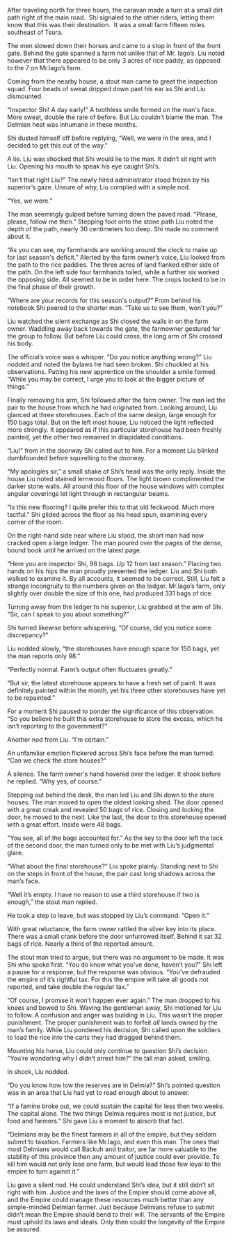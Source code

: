 After traveling north for three hours, the caravan made a turn at a small dirt path right of the main road.  Shi signaled to the other riders, letting them know that this was their destination.  It was a small farm fifteen miles southeast of Tsura.

The men slowed down their horses and came to a stop in front of the front gate. Behind the gate spanned a farm not unlike that of Mr. Iago’s. Liu noted however that there appeared to be only 3 acres of rice paddy, as opposed to the 7 on Mr.Iago’s farm. 

Coming from the nearby house, a stout man came to greet the inspection squad. Four beads of sweat dripped down past his ear as Shi and Liu dismounted. 

“Inspector Shi! A day early!” A toothless smile formed on the man's face. More sweat, double the rate of before. But Liu couldn’t blame the man. The Delmian heat was inhumane in these months.  

Shi dusted himself off before replying, “Well, we were in the area, and I decided to get this out of the way.”  

A lie. Liu was shocked that Shi would lie to the man. It didn’t sit right with Liu. Opening his mouth to speak his eye caught Shi’s.

“Isn’t that right Liu?” The newly hired administrator stood frozen by his superior’s gaze. Unsure of why, Liu complied with a simple nod. 

“Yes, we were.”  

The man seemingly gulped before turning down the paved road. “Please, please, follow me then.” Stepping foot onto the stone path Liu noted the depth of the path, nearly 30 centimeters too deep. Shi made no comment about it. 

“As you can see, my farmhands are working around the clock to make up for last season's deficit.” Alerted by the farm owner’s voice, Liu looked from the path to the rice paddies. The three acres of land flanked either side of the path. On the left side four farmhands toiled, while a further six worked the opposing side. All seemed to be in order here. The crops looked to be in the final phase of their growth. 

“Where are your records for this season's output?” From behind his notebook Shi peered to the shorter man. “Take us to see them, won’t you?” 

Liu watched the silent exchange as Shi closed the walls in on the farm owner. Waddling away back towards the gate, the farmowner gestured for the group to follow. But before Liu could cross, the long arm of Shi crossed his body. 

The official’s voice was a whisper. “Do you notice anything wrong?” Liu nodded and noted the bylaws he had seen broken. Shi chuckled at his observations. Patting his new apprentice on the shoulder a smile formed. “While you may be correct, I urge you to look at the bigger picture of things.” 

Finally removing his arm, Shi followed after the farm owner. The man led the pair to the house from which he had originated from. Looking around, Liu glanced at three storehouses. Each of the same design, large enough for 150 bags total. But on the left most house, Liu noticed the light reflected more strongly. It appeared as if this particular storehouse had been freshly painted, yet the other two remained in dilapidated conditions. 

“Liu!” from in the doorway Shi called out to him. For a moment Liu blinked dumbfounded before squirelling to the doorway. 

“My apologies sir,” a small shake of Shi’s head was the only reply. Inside the house Liu noted stained lernwood floors. The light brown complimented the darker stone walls. All around this floor of the house windows with complex angular coverings let light through in rectangular beams.  

“Is this new flooring? I quite prefer this to that old feckwood. Much more tactful.” Shi glided across the floor as his head spun, examining every corner of the room.

On the right-hand side near where Liu stood, the short man had now cracked open a large ledger. The man poured over the pages of the dense, bound book until he arrived on the latest page. 

“Here you are inspector Shi, 98 bags. Up 12 from last season.” Placing two hands on his hips the man proudly presented the ledger. Liu and Shi both walked to examine it. By all accounts, it seemed to be correct. Still, Liu felt a strange incongruity to the numbers given on the ledger. Mr.Iago’s farm, only slightly over double the size of this one, had produced 331 bags of rice. 

Turning away from the ledger to his superior, Liu grabbed at the arm of Shi. “Sir, can I speak to you about something?” 

Shi turned likewise before whispering, “Of course, did you notice some discrepancy?” 

Liu nodded slowly, “the storehouses have enough space for 150 bags, yet the man reports only 98.” 

“Perfectly normal. Farm’s output often fluctuates greatly.” 

“But sir, the latest storehouse appears to have a fresh set of paint. It was definitely painted within the month, yet his three other storehouses have yet to be repainted.” 

For a moment Shi paused to ponder the significance of this observation. “So you believe he built this extra storehouse to store the excess, which he isn’t reporting to the government?” 

Another nod from Liu. “I’m certain.”      

An unfamiliar emotion flickered across Shi’s face before the man turned. “Can we check the store houses?”

A silence. The farm owner's hand hovered over the ledger. It shook before he replied. “Why yes, of course.” 

Stepping out behind the desk, the man led Liu and Shi down to the store houses. The man moved to open the oldest looking shed. The door opened with a great creak and revealed 50 bags of rice. Closing and locking the door, he moved to the next. Like the last, the door to this storehouse opened with a great effort. Inside were 48 bags. 

“You see, all of the bags accounted for.” As the key to the door left the lock of the second door, the man turned only to be met with Liu’s judgmental glare. 

“What about the final storehouse?” Liu spoke plainly. Standing next to Shi on the steps in front of the house, the pair cast long shadows across the man’s face.  

“Well it’s empty. I have no reason to use a third storehouse if two is enough,” the stout man replied.

He took a step to leave, but was stopped by Liu’s command. “Open it.” 

With great reluctance, the farm owner rattled the silver key into its place. There was a small crank before the door unfurrowed itself. Behind it sat 32 bags of rice. Nearly a third of the reported amount. 

The stout man tried to argue, but there was no argument to be made. It was Shi who spoke first. “You do know what you’ve done, haven’t you?” Shi left a pause for a response, but the response was obvious. “You’ve defrauded the empire of it’s rightful tax. For this the empire will take all goods not reported, and take double the regular tax.” 

“Of course, I promise it won’t happen ever again.” The man dropped to his knees and bowed to Shi. Waving the gentleman away, Shi motioned for Liu to follow. A confusion and anger was building in Liu. This wasn’t the proper punishment. The proper punishment was to forfeit *all* lands owned by the man’s family. While Liu pondered his decision, Shi called upon the soldiers to load the rice into the carts they had dragged behind them.

Mounting his horse, Liu could only continue to question Shi’s decision. “You’re wondering why I didn’t arrest him?” the tall man asked, smiling.

In shock, Liu nodded. 

“Do you know how low the reserves are in Delmia?” Shi’s pointed question was in an area that Liu had yet to read enough about to answer. 

“If a famine broke out, we could sustain the capital for less then two weeks. The capital alone. The two things Delmia requires most is not justice, but food and farmers.” Shi gave Liu a moment to absorb that fact.  

“Delmians may be the finest farmers in all of the empire, but they seldom submit to taxation. Farmers like Mr.Iago, and even this man. The ones that most Delmians would call Backuh and traitor, are far more valuable to the stability of this province then any amount of justice could ever provide. To kill him would not only lose one farm, but would lead those few loyal to the empire to turn against it.” 

Liu gave a silent nod. He could understand Shi’s idea, but it still didn’t sit right with him. Justice and the laws of the Empire should come above all, and the Empire could manage these resources much better than any simple-minded Delmian farmer. Just because Delmians refuse to submit didn’t mean the Empire should bend to their will. The servants of the Empire must uphold its laws and ideals. Only then could the longevity of the Empire be assured. 